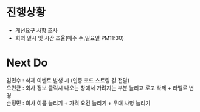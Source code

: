 # 진행상황
 - 개선요구 사항 조사
 - 회의 일시 및 시간 조율(매주 수,일요일 PM11:30)

# Next Do

김민수 : 삭제 이벤트 발생 시 (인증 코드 스트링 값 전달)  
오민균 : 회사 정보 클릭시 나오는 창에서 가려지는 부분 늘리고 로고 삭제 + 라벨로 변경  
손정민 : 회사 이름 늘리기 + 자격 요건 늘리기 + 우대 사항 늘리기

